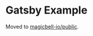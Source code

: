 # Gatsby Example

Moved to [magicbell-io/public](https://github.com/magicbell-io/public/tree/main/examples/gatsby-example).
